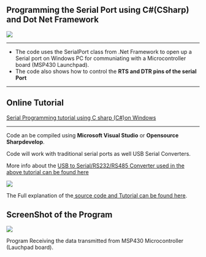 ## Programming the Serial Port using C#(CSharp) and Dot Net Framework

<img src="http://xanthium.in/sites/default/files/site-images/serial-prog-Csharp/serial-programming-dot-net-framework-csharp-tutorial.jpg"/>

-----------------------------------------------------------------------------------------------------------------------------------------------------------------

- The code uses the SerialPort class from .Net Framework to open up a Serial port on Windows PC for communiating with a Microcontroller board (MSP430 Launchpad).
- The code also shows how to control the **RTS and DTR pins of the serial Port**

-----------------------------------------------------------------------------------------------------------------------------------------------------------------

## Online Tutorial

[Serial Programming tutorial using C sharp (C#)on Windows](https://www.xanthium.in/Serial-Programming-using-Csharp-on-Windows)


-----------------------------------------------------------------------------------------------------------------------------------------------------------------

Code an be compiled using **Microsoft Visual Studio** or **Opensource Sharpdevelop**.

Code will work with traditional serial ports as well USB Serial Converters. 

More info about the  <a href = "http://xanthium.in/USB-to-Serial-RS232-RS485-Converter">USB to Serial/RS232/RS485 Converter used in the above tutorial can be found here</a>

<img src = "http://s25.postimg.org/ucb73bztr/usb_to_rs485_converter_250px.jpg"  href="http://xanthium.in/USB-to-Serial-RS232-RS485-Converter"/>

The Full explanation of the<a href="http://xanthium.in/Serial-Programming-using-Csharp-on-Windows"> source code and Tutorial can be found here</a>.

## ScreenShot of the Program

<img src="http://xanthium.in/sites/default/files/site-images/serial-prog-Csharp/CSharp-serial-read-data-rxed.jpeg" />

Program Receiving the data transmitted from MSP430 Microcontroller (Lauchpad board). 


  
